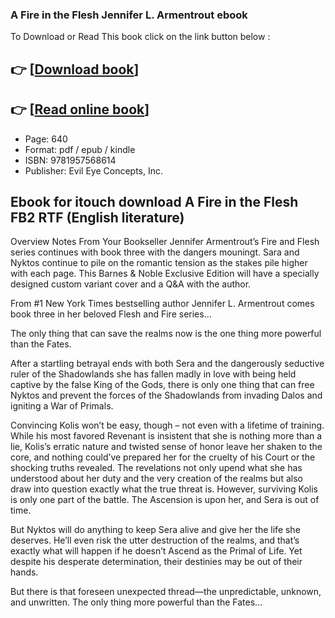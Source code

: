 ### A Fire in the Flesh Jennifer L. Armentrout ebook

To Download or Read This book click on the link button below :

## 👉  [**[Download book](http://filesbooks.info/download.php?group=book&from=github.com&id=688786&lnk=1066 "Download book")**]

## 👉  [**[Read online book](http://filesbooks.info/download.php?group=book&from=github.com&id=688786&lnk=1066 "Read online book")**]


* Page: 640
* Format: pdf / epub / kindle
* ISBN: 9781957568614
* Publisher: Evil Eye Concepts, Inc.



## Ebook for itouch download A Fire in the Flesh FB2 RTF (English literature)


Overview
Notes From Your Bookseller Jennifer Armentrout’s Fire and Flesh series continues with book three with the dangers mouningt. Sara and Nyktos continue to pile on the romantic tension as the stakes pile higher with each page. This Barnes &amp; Noble Exclusive Edition will have a specially designed custom variant cover and a Q&amp;A with the author.
 
 From #1 New York Times bestselling author Jennifer L. Armentrout comes book three in her beloved Flesh and Fire series...
 
 The only thing that can save the realms now is the one thing more powerful than the Fates.
 
 After a startling betrayal ends with both Sera and the dangerously seductive ruler of the Shadowlands she has fallen madly in love with being held captive by the false King of the Gods, there is only one thing that can free Nyktos and prevent the forces of the Shadowlands from invading Dalos and igniting a War of Primals.
 
 Convincing Kolis won’t be easy, though – not even with a lifetime of training. While his most favored Revenant is insistent that she is nothing more than a lie, Kolis’s erratic nature and twisted sense of honor leave her shaken to the core, and nothing could’ve prepared her for the cruelty of his Court or the shocking truths revealed. The revelations not only upend what she has understood about her duty and the very creation of the realms but also draw into question exactly what the true threat is. However, surviving Kolis is only one part of the battle. The Ascension is upon her, and Sera is out of time.
 
 But Nyktos will do anything to keep Sera alive and give her the life she deserves. He’ll even risk the utter destruction of the realms, and that’s exactly what will happen if he doesn’t Ascend as the Primal of Life. Yet despite his desperate determination, their destinies may be out of their hands.
 
 But there is that foreseen unexpected thread—the unpredictable, unknown, and unwritten. The only thing more powerful than the Fates...



